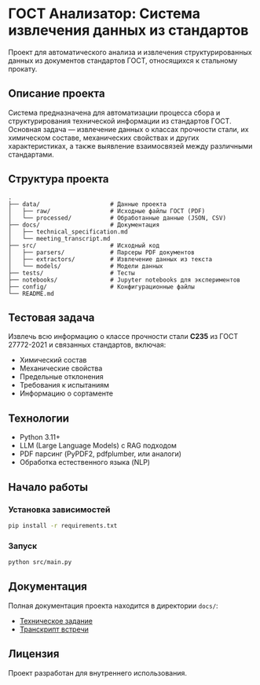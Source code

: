 # ГОСТ Анализатор: Система извлечения данных из стандартов

Проект для автоматического анализа и извлечения структурированных данных из документов стандартов ГОСТ, относящихся к стальному прокату.

## Описание проекта

Система предназначена для автоматизации процесса сбора и структурирования технической информации из стандартов ГОСТ. Основная задача — извлечение данных о классах прочности стали, их химическом составе, механических свойствах и других характеристиках, а также выявление взаимосвязей между различными стандартами.

## Структура проекта

```
.
├── data/                    # Данные проекта
│   ├── raw/                 # Исходные файлы ГОСТ (PDF)
│   └── processed/           # Обработанные данные (JSON, CSV)
├── docs/                    # Документация
│   ├── technical_specification.md
│   └── meeting_transcript.md
├── src/                     # Исходный код
│   ├── parsers/             # Парсеры PDF документов
│   ├── extractors/          # Извлечение данных из текста
│   └── models/              # Модели данных
├── tests/                   # Тесты
├── notebooks/               # Jupyter notebooks для экспериментов
├── config/                  # Конфигурационные файлы
└── README.md
```

## Тестовая задача

Извлечь всю информацию о классе прочности стали **C235** из ГОСТ 27772-2021 и связанных стандартов, включая:
- Химический состав
- Механические свойства
- Предельные отклонения
- Требования к испытаниям
- Информацию о сортаменте

## Технологии

- Python 3.11+
- LLM (Large Language Models) с RAG подходом
- PDF парсинг (PyPDF2, pdfplumber, или аналоги)
- Обработка естественного языка (NLP)

## Начало работы

### Установка зависимостей

```bash
pip install -r requirements.txt
```

### Запуск

```bash
python src/main.py
```

## Документация

Полная документация проекта находится в директории `docs/`:
- [Техническое задание](docs/technical_specification.md)
- [Транскрипт встречи](docs/meeting_transcript.md)

## Лицензия

Проект разработан для внутреннего использования.
